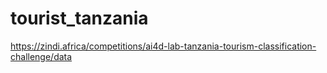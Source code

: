 # tourist_tanzania
https://zindi.africa/competitions/ai4d-lab-tanzania-tourism-classification-challenge/data
